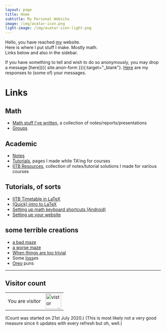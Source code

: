 ```yaml
--- 
layout: page
title: Home
subtitle: My Personal Website
image: /img/avatar-icon.png
light-image: /img/avatar-icon-light.png
---
```


Hello, you have reached [my](/aboutme) website.  
Here is where I put stuff I make. Mostly math.  
Links below and also in the sidebar.

If you have something to tell and wish to do so anonymously, you may drop a message [here]({{ site.anon-form }}){:target="_blank"}. [Here](/responses) are my responses to (some of) your messages.

<!-- You may also be interested in checking out [Student Seminar in Mathematics Department, IITB](https://student-seminar-math-iitb.github.io), an initiative of mine and [Som Phene](https://somphene.github.io)'s. -->

# Links
## Math
* [Math stuff I've written](/math), a collection of notes/reports/presentations
* [Groups](/alg/groups)

## Academic
* [Notes](/notes)
* [Tutorials](/tuts), pages I made while TA'ing for courses
* [IITB Resources](/iitb-resources), collection of notes/tutorial solutions I made for various courses

## Tutorials, of sorts
* [IITB Timetable in LaTeX](/timetable/)
* [(Quick) intro to LaTeX](/latex)
* [Setting up math keyboard shortcuts (Android)](/shortcuts)
* [Setting up your website](/website)

## some terrible creations
* [a bad maze](/maze)
* [a worse maze](/worse-maze)
* [When things are too trivial](/trivial)
* Some [loss](/loss.txt)es
* [Oreo](/oreo) puns

---

## Visitor count
<table>
    <tr>
        <td>You are visitor</td>
        <td><img src="https://profile-counter.glitch.me/aryamanmaithani/count.svg" alt="vistor count" height="50" /></td>
    </tr>
</table>
(Count was started on 21st July 2020.)  
(This is most likely not a very good measure since it updates with every refresh but oh, well.)   
